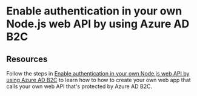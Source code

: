 # Enable authentication in your own Node.js web API by using Azure AD B2C

## Resources

Follow the steps in [Enable authentication in your own Node.js web API by using Azure AD B2C](https://docs.microsoft.com/azure/active-directory-b2c/enable-authentication-in-node-web-app-with-api) to learn how to how to create your own web app that calls your own web API that's protected by Azure AD B2C.
